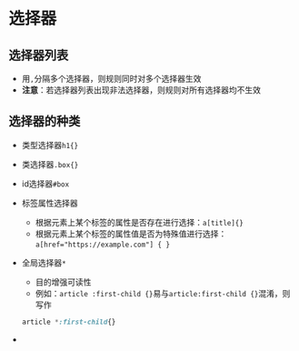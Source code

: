 # 选择器

## 选择器列表

- 用`,`分隔多个选择器，则规则同时对多个选择器生效
- **注意**：若选择器列表出现非法选择器，则规则对所有选择器均不生效

## 选择器的种类

- 类型选择器`h1{}`

- 类选择器`.box{}`

- id选择器`#box`

- 标签属性选择器

  - 根据元素上某个标签的属性是否存在进行选择：`a[title]{}`
  - 根据元素上某个标签的属性值是否为特殊值进行选择：`a[href="https://example.com"] { }`

- 全局选择器`*`

  - 目的增强可读性
  - 例如：`article :first-child {}`易与`article:first-child {}`混淆，则写作

  ```css
  article *:first-child{}
  ```

- 
